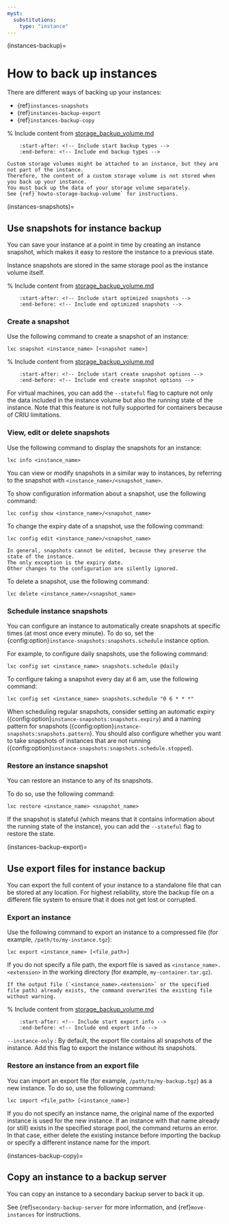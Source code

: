 ```yaml
---
myst:
  substitutions:
    type: "instance"
---
```


(instances-backup)=
# How to back up instances

There are different ways of backing up your instances:

- {ref}`instances-snapshots`
- {ref}`instances-backup-export`
- {ref}`instances-backup-copy`

% Include content from [storage_backup_volume.md](storage_backup_volume.md)
```{include} storage_backup_volume.md
    :start-after: <!-- Include start backup types -->
    :end-before: <!-- Include end backup types -->
```

```{note}
Custom storage volumes might be attached to an instance, but they are not part of the instance.
Therefore, the content of a custom storage volume is not stored when you back up your instance.
You must back up the data of your storage volume separately.
See {ref}`howto-storage-backup-volume` for instructions.
```

(instances-snapshots)=
## Use snapshots for instance backup

You can save your instance at a point in time by creating an instance snapshot, which makes it easy to restore the instance to a previous state.

Instance snapshots are stored in the same storage pool as the instance volume itself.

% Include content from [storage_backup_volume.md](storage_backup_volume.md)
```{include} storage_backup_volume.md
    :start-after: <!-- Include start optimized snapshots -->
    :end-before: <!-- Include end optimized snapshots -->
```

### Create a snapshot

Use the following command to create a snapshot of an instance:

    lxc snapshot <instance_name> [<snapshot name>]

% Include content from [storage_backup_volume.md](storage_backup_volume.md)
```{include} storage_backup_volume.md
    :start-after: <!-- Include start create snapshot options -->
    :end-before: <!-- Include end create snapshot options -->
```

For virtual machines, you can add the `--stateful` flag to capture not only the data included in the instance volume but also the running state of the instance.
Note that this feature is not fully supported for containers because of CRIU limitations.

### View, edit or delete snapshots

Use the following command to display the snapshots for an instance:

    lxc info <instance_name>

You can view or modify snapshots in a similar way to instances, by referring to the snapshot with `<instance_name>/<snapshot_name>`.

To show configuration information about a snapshot, use the following command:

    lxc config show <instance_name>/<snapshot_name>

To change the expiry date of a snapshot, use the following command:

    lxc config edit <instance_name>/<snapshot_name>

```{note}
In general, snapshots cannot be edited, because they preserve the state of the instance.
The only exception is the expiry date.
Other changes to the configuration are silently ignored.
```

To delete a snapshot, use the following command:

    lxc delete <instance_name>/<snapshot_name>

### Schedule instance snapshots

You can configure an instance to automatically create snapshots at specific times (at most once every minute).
To do so, set the {config:option}`instance-snapshots:snapshots.schedule` instance option.

For example, to configure daily snapshots, use the following command:

    lxc config set <instance_name> snapshots.schedule @daily

To configure taking a snapshot every day at 6 am, use the following command:

    lxc config set <instance_name> snapshots.schedule "0 6 * * *"

When scheduling regular snapshots, consider setting an automatic expiry ({config:option}`instance-snapshots:snapshots.expiry`) and a naming pattern for snapshots ({config:option}`instance-snapshots:snapshots.pattern`).
You should also configure whether you want to take snapshots of instances that are not running ({config:option}`instance-snapshots:snapshots.schedule.stopped`).

### Restore an instance snapshot

You can restore an instance to any of its snapshots.

To do so, use the following command:

    lxc restore <instance_name> <snapshot_name>

If the snapshot is stateful (which means that it contains information about the running state of the instance), you can add the `--stateful` flag to restore the state.

(instances-backup-export)=
## Use export files for instance backup

You can export the full content of your instance to a standalone file that can be stored at any location.
For highest reliability, store the backup file on a different file system to ensure that it does not get lost or corrupted.

### Export an instance

Use the following command to export an instance to a compressed file (for example, `/path/to/my-instance.tgz`):

    lxc export <instance_name> [<file_path>]

If you do not specify a file path, the export file is saved as `<instance_name>.<extension>` in the working directory (for example, `my-container.tar.gz`).

```{warning}
If the output file (`<instance_name>.<extension>` or the specified file path) already exists, the command overwrites the existing file without warning.
```

% Include content from [storage_backup_volume.md](storage_backup_volume.md)
```{include} storage_backup_volume.md
    :start-after: <!-- Include start export info -->
    :end-before: <!-- Include end export info -->
```

`--instance-only`
: By default, the export file contains all snapshots of the instance.
  Add this flag to export the instance without its snapshots.

### Restore an instance from an export file

You can import an export file (for example, `/path/to/my-backup.tgz`) as a new instance.
To do so, use the following command:

    lxc import <file_path> [<instance_name>]

If you do not specify an instance name, the original name of the exported instance is used for the new instance.
If an instance with that name already (or still) exists in the specified storage pool, the command returns an error.
In that case, either delete the existing instance before importing the backup or specify a different instance name for the import.

(instances-backup-copy)=
## Copy an instance to a backup server

You can copy an instance to a secondary backup server to back it up.

See {ref}`secondary-backup-server` for more information, and {ref}`move-instances` for instructions.
